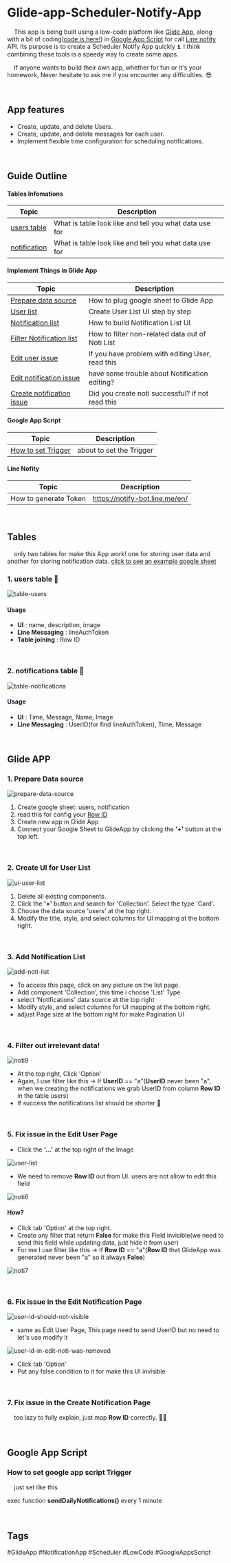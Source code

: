 # Glide-app-Scheduler-Notify-App

&nbsp;&nbsp;&nbsp;&nbsp;This app is being built using a low-code platform like [Glide App](https://www.glideapps.com/), along with a bit of coding([code is here!](https://github.com/rachataptnn/lowCodeNotificationApp/blob/main/notification.js)) in [Google App Script](https://www.google.com/script/start/) for call [Line nofity](https://notify-bot.line.me/en/) API. Its purpose is to create a Scheduler Notify App quickly ⏫. I think combining these tools is a speedy way to create some apps. 

&nbsp;&nbsp;&nbsp;&nbsp;If anyone wants to build their own app, whether for fun or it's your homework, Never hesitate to ask me if you encounter any difficulties. 😎

<br/>

## App features
- Create, update, and delete Users.
- Create, update, and delete messages for each user.
- Implement flexible time configuration for scheduling notifications.

<br/>

## Guide Outline
#### Tables Infomations
| Topic | Description |
|----------|----------|
| [users table](#1-users-table-) | What is table look like and tell you what data use for |
| [notification](#2-notifications-table-) | What is table look like and tell you what data use for |

#### Implement Things in Glide App
| Topic | Description |
|----------|----------|
| [Prepare data source](#1-prepare-data-source) | How to plug google sheet to Glide App |
| [User list](#2-create-ui-for-user-list) | Create User List UI step by step |
| [Notification list](#3-add-notification-list) | How to build Notification List UI |
| [Filter Notification list](#4-filter-out-irrelevant-data) | How to filter non-related data out of Noti List |
| [Edit user issue](#5-fix-issue-in-the-edit-user-page) | If you have problem with editing User, read this |
| [Edit notification issue](#6-fix-issue-in-the-edit-notification-page) | have some trouble about Notification editing? |
| [Create notification issue](#7-fix-issue-in-the-create-notification-page) | Did you create noti successful? if not read this |

#### Google App Script
| Topic | Description |
|----------|----------|
| [How to set Trigger](#how-to-set-google-app-script-trigger) | about to set the Trigger |

#### Line Nofity
| Topic | Description |
|-------|-------------|
| How to generate Token | https://notify-bot.line.me/en/ |
<br/>

## Tables 
&nbsp;&nbsp;&nbsp;&nbsp;only two tables for make this App work! one for storing user data and another for storing notification data. [click to see an example google sheet](https://docs.google.com/spreadsheets/d/13OWFRS1Xbt0gZ8Wy-7Aep35vEVP59h9S-cvVfvOU5Qw/edit#gid=1847604068)

### 1. users table 👤
![table-users](https://github.com/rachataptnn/lowCodeNotificationApp/assets/133649727/7d529742-544e-44eb-b7ea-e032c9d86a31)
#### Usage
- **UI** : name, description, image
- **Line Messaging** : lineAuthToken
- **Table joining** : Row ID

<br/>

### 2. notifications table 🔔
![table-notifications](https://github.com/rachataptnn/lowCodeNotificationApp/assets/133649727/75543bee-c5bf-4b0e-b019-7bcb39223dd1)
#### Usage
- **UI** : Time, Message, Name, Image
- **Line Messaging** : UserID(for find lineAuthToken), Time, Message

<br/>

## Glide APP

### 1. Prepare Data source 
![prepare-data-source](https://github.com/rachataptnn/lowCodeNotificationApp/assets/133649727/01f16210-a67d-45e1-bccb-72c53336e0b3)

1. Create google sheet: users, notification
2. read this for config your [Row ID](https://www.glideapps.com/docs/row-id-column)
3. Create new app in Glide App
4. Connect your Google Sheet to GlideApp by clicking the **'+'** button at the top left.

<br/>

### 2. Create UI for User List
![ui-user-list](https://github.com/rachataptnn/lowCodeNotificationApp/assets/133649727/4d1c8959-a99b-4883-8376-7917b7067979)

1. Delete all existing components.
2. Click the **'+'** button and search for 'Collection'. Select the type 'Card'.
3. Choose the data source 'users' at the top right.
4. Modify the title, style, and select columns for UI mapping at the bottom right.

<br/>

### 3. Add Notification List

![add-noti-list](https://github.com/rachataptnn/glide-app-low-code-notification-app/assets/133649727/a063aab3-fdaf-4c12-a68f-6f2c29538e67)

- To access this page, click on any picture on the list page.
- Add component 'Collection', this time i choose 'List' Type
- select 'Notifications' data source at the top right
- Modify style, and select columns for UI mapping at the bottom right.
- adjust Page size at the bottom right for make Pagination UI

<br/>

### 4. Filter out irrelevant data! 

![noti9](https://github.com/rachataptnn/lowCodeNotificationApp/assets/133649727/877f1339-8045-43fe-9cda-1fafc9d50f90)

- At the top right, Click 'Option'
- Again, I use filter like this → If **UserID** == "a"(**UserID** never been "a", when we creating the notifications we grab UserID from column **Row ID** in the table users)
- If success the notifications list should be shorter 🎉

<br/>

### 5. Fix issue in the Edit User Page
- Click the **'...'** at the top right of the Image
  
![user-list](https://github.com/rachataptnn/lowCodeNotificationApp/assets/133649727/140dd96b-4c2a-4358-95f2-09baa5334df6)

- We need to remove **Row ID** out from UI. users are not allow to edit this field

![noti6](https://github.com/rachataptnn/lowCodeNotificationApp/assets/133649727/1e351f29-40c3-4a10-beeb-ae43e61567c4)

#### How? 

- Click tab 'Option' at the top right.
- Create any filter that return **False** for make this Field invisible(we need to send this field while updating data, just hide it from user)
- For me I use filter like this → If **Row ID** == "a"(**Row ID** that GlideApp was generated never been "a" so it always **False**)

![noti7](https://github.com/rachataptnn/lowCodeNotificationApp/assets/133649727/28e04c49-7129-46bd-a62c-d7c52dd5e0ce)

<br/>

### 6. Fix issue in the Edit Notification Page

![user-id-should-not-visible](https://github.com/rachataptnn/lowCodeNotificationApp/assets/133649727/59e8281d-1b64-4c49-9cc7-6df76a928c65)

- same as Edit User Page, This page need to send UserID but no need to let's use modify it

![user-id-in-edit-noti-was-removed](https://github.com/rachataptnn/lowCodeNotificationApp/assets/133649727/337305f1-d0d1-4b8c-873d-e24bb3c7a81f)

- Click tab 'Option'
- Put any false condition to it for make this UI invisible

<br/>

### 7. Fix issue in the Create Notification Page
&nbsp;&nbsp;&nbsp;&nbsp;too lazy to fully explain, just map **Row ID** correctly. 🚀🚀

<br/>

## Google App Script
### How to set google app script Trigger
&nbsp;&nbsp;&nbsp;&nbsp;just set like this

exec function **sendDailyNotifications()** every 1 minute

<br/>

## Tags
#GlideApp #NotificationApp #Scheduler #LowCode #GoogleAppsScript
